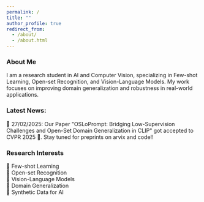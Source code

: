 ```yaml
---
permalink: /
title: ""
author_profile: true
redirect_from: 
  - /about/
  - /about.html
---
```


### About Me
I am a research student in AI and Computer Vision, specializing in Few-shot Learning, Open-set Recognition, and Vision-Language Models. My work focuses on improving domain generalization and robustness in real-world applications.

### Latest News:
🔹 27/02/2025: Our Paper "OSLoPrompt: Bridging Low-Supervision Challenges and Open-Set Domain Generalization in CLIP" got accepted to CVPR 2025 🎉. Stay tuned for preprints on arvix and code!!

### Research Interests  
🔹 Few-shot Learning  
🔹 Open-set Recognition  
🔹 Vision-Language Models  
🔹 Domain Generalization  
🔹 Synthetic Data for AI  